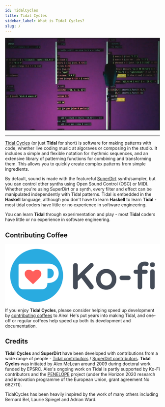 ```yaml
---
id: TidalCycles
title: Tidal Cycles
sidebar_label: What is Tidal Cycles?
slug: /
---
```


![nutshell](tidalnutshell.png)

----

[Tidal Cycles](https://github.com/tidalcycles/Tidal) (or just **Tidal** for short) is software for making patterns with code, whether live coding music at algoraves or composing in the studio. It includes a simple and flexible notation
for rhythmic sequences, and an extensive library of patterning functions for combining and transforming them. This allows you to quickly create complex patterns from simple ingredients.

By default, sound is made with the featureful [SuperDirt](https://github.com/musikinformatik/SuperDirt)
synth/sampler, but you can control other synths using Open Sound
Control (OSC) or MIDI. Whether you're using SuperDirt or a synth, every
filter and effect can be manipulated independently with Tidal
patterns. Tidal is embedded in the **Haskell** language, although you don't have to learn **Haskell** to learn **Tidal** - most tidal coders have little or no experience in software engineering. 

You can learn **Tidal** through experimentation and play - most **Tidal**
coders have little or no experience in software engineering.

## Contributing Coffee

![coffee](kofi.png)
If you enjoy **Tidal Cycles**, please consider helping speed up development by [contributing coffees](http://ko-fi.com/yaxulive) to Alex! He's put years into making Tidal, and one-off or regular coffees help speed up both its development and documentation. 

## Credits

**Tidal Cycles** and **SuperDirt** have been developed with contributions from a wide range of people - [Tidal contributors](https://github.com/tidalcycles/Tidal/graphs/contributors) / [SuperDirt contributors](https://github.com/musikinformatik/SuperDirt/graphs/contributors). **Tidal Cycles** was initiated by Alex McLean around 2009 during doctoral work funded by EPSRC. Alex's ongoing work on Tidal is partly supported by Ko-Fi contributors and the [PENELOPE](https://penelope.hypotheses.org/) project (under the Horizon 2020 research and innovation programme of the European Union, grant agreement No 682711).

TidalCycles has been heavily inspired by the work of many others including Bernard Bel, Laurie Spiegel and Adrian Ward. 
